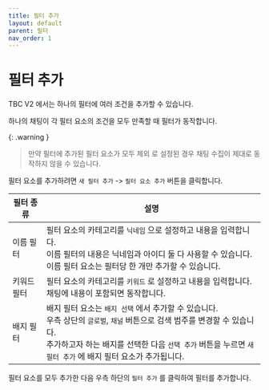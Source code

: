 ```yaml
---
title: 필터 추가
layout: default
parent: 필터
nav_order: 1
---
```


# 필터 추가

TBC V2 에서는 하나의 필터에 여러 조건을 추가할 수 있습니다.

하나의 채팅이 각 필터 요소의 조건을 모두 만족할 때 필터가 동작합니다.

{: .warning }
> 만약 필터에 추가된 필터 요소가 모두 제외 로 설정된 경우 채팅 수집이 제대로 동작하지 않을 수 있습니다.

필터 요소를 추가하려면 `새 필터 추가` -> `필터 요소 추가` 버튼을 클릭합니다.

| 필터 종류 | 설명 |
| - | - |
|이름 필터| 필터 요소의 카테고리를 `닉네임` 으로 설정하고 내용을 입력합니다. <br> 이름 필터의 내용은 닉네임과 아이디 둘 다 사용할 수 있습니다. <br> 이름 필터 요소는 필터당 한 개만 추가할 수 있습니다. |
|키워드 필터| 필터 요소의 카테고리를 `키워드` 로 설정하고 내용을 입력합니다. <br> 채팅에 내용이 포함되면 동작합니다. |
|배지 필터| 배지 필터 요소는 `배지 선택` 에서 추가할 수 있습니다. <br> 우측 상단의 `글로벌`, `채널` 버튼으로 검색 범주를 변경할 수 있습니다. <br> 추가하고자 하는 배지를 선택한 다음 `선택 추가` 버튼을 누르면 `새 필터 추가` 에 배지 필터 요소가 추가됩니다. |

필터 요소를 모두 추가한 다음 우측 하단의 `필터 추가` 를 클릭하여 필터를 추가합니다.
